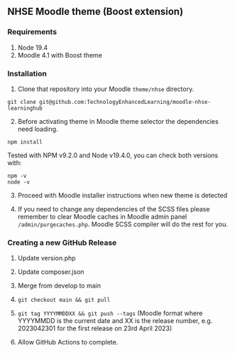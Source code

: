 ## NHSE Moodle theme (Boost extension)

### Requirements

1. Node 19.4
2. Moodle 4.1 with Boost theme

### Installation

1. Clone that repository into your Moodle `theme/nhse` directory.

```
git clone git@github.com:TechnologyEnhancedLearning/moodle-nhse-learninghub
```

2. Before activating theme in Moodle theme selector the dependencies need loading.

```
npm install
```

Tested with NPM v9.2.0 and Node v19.4.0, you can check both versions with:

```
npm -v
node -v
```

3. Proceed with Moodle installer instructions when new theme is detected

4. If you need to change any dependencies of the SCSS files please remember to clear Moodle caches in Moodle admin panel `/admin/purgecaches.php`. Moodle SCSS compiler will do the rest for you.

### Creating a new GitHub Release

1. Update version.php

2. Update composer.json

3. Merge from develop to main

4. `git checkout main && git pull`

5. `git tag YYYYMMDDXX && git push --tags` (Moodle format where YYYYMMDD is the current date and XX is the release number, e.g. 2023042301 for the first release on 23rd April 2023)

6. Allow GitHub Actions to complete.
